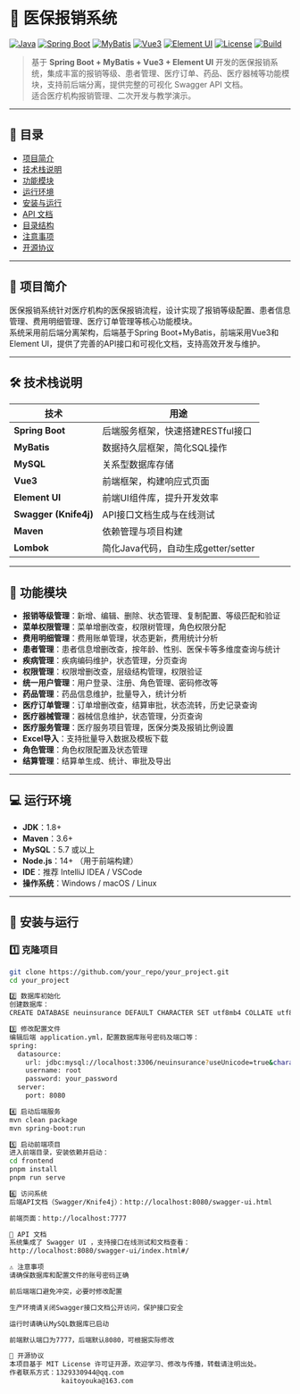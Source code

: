 # 🏥 医保报销系统

[![Java](https://img.shields.io/badge/Java-1.8+-orange.svg)]()
[![Spring Boot](https://img.shields.io/badge/SpringBoot-2.x-brightgreen.svg)]()
[![MyBatis](https://img.shields.io/badge/MyBatis-ORM-blue.svg)]()
[![Vue3](https://img.shields.io/badge/Vue-3.x-brightgreen.svg)]()
[![Element UI](https://img.shields.io/badge/Element_UI-2.x-blue.svg)]()
[![License](https://img.shields.io/badge/license-MIT-green.svg)]()
[![Build](https://img.shields.io/badge/Build-Passing-brightgreen.svg)]()

> 基于 **Spring Boot + MyBatis + Vue3 + Element UI** 开发的医保报销系统，集成丰富的报销等级、患者管理、医疗订单、药品、医疗器械等功能模块，支持前后端分离，提供完整的可视化 Swagger API 文档。  
> 适合医疗机构报销管理、二次开发与教学演示。

---

## 📖 目录
- [项目简介](#-项目简介)
- [技术栈说明](#-技术栈说明)
- [功能模块](#-功能模块)
- [运行环境](#-运行环境)
- [安装与运行](#-安装与运行)
- [API 文档](#-api-文档)
- [目录结构](#-目录结构)
- [注意事项](#-注意事项)
- [开源协议](#-开源协议)

---

## 📌 项目简介
医保报销系统针对医疗机构的医保报销流程，设计实现了报销等级配置、患者信息管理、费用明细管理、医疗订单管理等核心功能模块。  
系统采用前后端分离架构，后端基于Spring Boot+MyBatis，前端采用Vue3和Element UI，提供了完善的API接口和可视化文档，支持高效开发与维护。

---

## 🛠 技术栈说明
| 技术 | 用途 |
|------|------|
| **Spring Boot** | 后端服务框架，快速搭建RESTful接口 |
| **MyBatis** | 数据持久层框架，简化SQL操作 |
| **MySQL** | 关系型数据库存储 |
| **Vue3** | 前端框架，构建响应式页面 |
| **Element UI** | 前端UI组件库，提升开发效率 |
| **Swagger (Knife4j)** | API接口文档生成与在线测试 |
| **Maven** | 依赖管理与项目构建 |
| **Lombok** | 简化Java代码，自动生成getter/setter |

---

## 📂 功能模块
- **报销等级管理**：新增、编辑、删除、状态管理、复制配置、等级匹配和验证  
- **菜单权限管理**：菜单增删改查，权限树管理，角色权限分配  
- **费用明细管理**：费用账单管理，状态更新，费用统计分析  
- **患者管理**：患者信息增删改查，按年龄、性别、医保卡等多维度查询与统计  
- **疾病管理**：疾病编码维护，状态管理，分页查询  
- **权限管理**：权限增删改查，层级结构管理，权限验证  
- **统一用户管理**：用户登录、注册、角色管理、密码修改等  
- **药品管理**：药品信息维护，批量导入，统计分析  
- **医疗订单管理**：订单增删改查，结算审批，状态流转，历史记录查询  
- **医疗器械管理**：器械信息维护，状态管理，分页查询  
- **医疗服务管理**：医疗服务项目管理，医保分类及报销比例设置  
- **Excel导入**：支持批量导入数据及模板下载  
- **角色管理**：角色权限配置及状态管理  
- **结算管理**：结算单生成、统计、审批及导出

---

## 💻 运行环境
- **JDK**：1.8+
- **Maven**：3.6+
- **MySQL**：5.7 或以上
- **Node.js**：14+ （用于前端构建）
- **IDE**：推荐 IntelliJ IDEA / VSCode
- **操作系统**：Windows / macOS / Linux

---

## 🚀 安装与运行

### 1️⃣ 克隆项目
```bash
git clone https://github.com/your_repo/your_project.git
cd your_project

2️⃣ 数据库初始化
创建数据库：
CREATE DATABASE neuinsurance DEFAULT CHARACTER SET utf8mb4 COLLATE utf8mb4_general_ci;

3️⃣ 修改配置文件
编辑后端 application.yml，配置数据库账号密码及端口等：
spring:
  datasource:
    url: jdbc:mysql://localhost:3306/neuinsurance?useUnicode=true&characterEncoding=utf8&useSSL=false&serverTimezone=Asia/Shanghai
    username: root
    password: your_password
  server:
    port: 8080

4️⃣ 启动后端服务
mvn clean package
mvn spring-boot:run

5️⃣ 启动前端项目
进入前端目录，安装依赖并启动：
cd frontend
pnpm install
pnpm run serve

6️⃣ 访问系统
后端API文档（Swagger/Knife4j）：http://localhost:8080/swagger-ui.html

前端页面：http://localhost:7777

📑 API 文档
系统集成了 Swagger UI ，支持接口在线测试和文档查看：
http://localhost:8080/swagger-ui/index.html#/

⚠ 注意事项
请确保数据库和配置文件的账号密码正确

前后端端口避免冲突，必要时修改配置

生产环境请关闭Swagger接口文档公开访问，保护接口安全

运行时请确认MySQL数据库已启动

前端默认端口为7777，后端默认8080，可根据实际修改

📄 开源协议
本项目基于 MIT License 许可证开源，欢迎学习、修改与传播，转载请注明出处。
作者联系方式：1329330944@qq.com
             kaitoyouka@163.com
